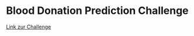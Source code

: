# Blood Donation Prediction Challenge #
[Link zur Challenge](https://www.drivendata.org/competitions/2/warm-up-predict-blood-donations/)
